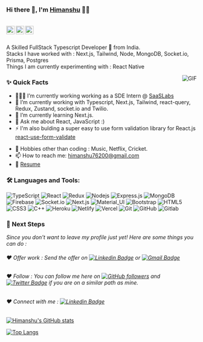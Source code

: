 ### Hi there 👋, I'm [Himanshu](https://github.com/himanshubhardwaz) 👨‍💻

<br/>

<a href="https://www.linkedin.com/in/himanshu-bhardwaz-9b078010b/">
  <img align="left" alt="Himanshu's Linkedin" width="22px" src="https://cdn.jsdelivr.net/npm/simple-icons@v3/icons/linkedin.svg" />
</a>

<a href="https://twitter.com/Himanshu_76200">
  <img align="left" alt="Himanshu Bhardwaz | Twitter" width="22px" src="https://cdn.jsdelivr.net/npm/simple-icons@v3/icons/twitter.svg" />
</a>

<a href="mailto:himanshu76200@gmail.com">
  <img align="left" alt="Himanshu's Email" width="22px" src="https://cdn.jsdelivr.net/npm/simple-icons@v3/icons/gmail.svg" />
</a>


<br />

<br/>

<p>
A Skilled FullStack Typescript Developer 🚀 from India.
<br/>
Stacks I have worked with : Next.js, Tailwind, Node, MongoDB, Socket.io, Prisma, Postgres
<br/>  
Things I am currently experimenting with : React Native
<br/>
</p>


  <img align="right" alt="GIF" src="https://media.giphy.com/media/MC6eSuC3yypCU/giphy.gif" />
  
### ✨ Quick Facts

- 👨🏽‍💻 I’m currently working working as a SDE Intern @ [SaaSLabs](https://www.saaslabs.co)
- 🌱 I’m currently working with Typescript, Next.js, Tailwind, react-query, Redux, Zustand, socket.io and Twilio.
- 🤔 I’m currently learning Next.js.
- 💬 Ask me about React, JavaScript :)
- ⚡️ I'm also bulding a super easy to use form validation library for React.js [react-use-form-validate](https://www.npmjs.com/package/react-use-form-validate)
<!--- ⚡️ Fun-Fact: I sleep at 6am 🙃. -->
- 🎿 Hobbies other than coding : Music, Netflix, Cricket.
- 📫 How to reach me: himanshu76200@gmail.com
- 📝 [Resume](https://drive.google.com/file/d/1kvqglYfS1IvqIp_df6agzdYigpQwEEI-/view?usp=sharing)

### 🛠️ Languages and Tools:

![TypeScript](https://shields.io/badge/TypeScript-3178C6?logo=TypeScript&logoColor=FFF&style=flat-square)
![React](https://img.shields.io/badge/-React-black?style=flat-square&logo=react)
![Redux](https://img.shields.io/badge/-Redux-black?style=flat-square&logo=Redux)
![Nodejs](https://img.shields.io/badge/-Nodejs-black?style=flat-square&logo=Node.js)
![Express.js](https://img.shields.io/badge/-Express-black?style=flat-square&logo=expressjs)
![MongoDB](https://img.shields.io/badge/-MongoDB-black?style=flat-square&logo=mongodb)
![Firebase](https://img.shields.io/badge/-Firebase-black?style=flat-square&logo=Firebase)
![Socket.io](https://img.shields.io/badge/-Socket-black?style=flat-square&logo=socket.io)
![Next.js](https://img.shields.io/badge/-Next-black?style=flat-square&logo=Next.js)
![Material_UI](https://img.shields.io/badge/-Material_UI-black?style=flat-square&logo=material-ui)
![Bootstrap](https://img.shields.io/badge/-Bootstrap-black?style=flat-square&logo=bootstrap)
![HTML5](https://img.shields.io/badge/-HTML5-black?style=flat-square&logo=html5&logoColor=white)
![CSS3](https://img.shields.io/badge/-CSS3-black?style=flat-square&logo=css3)
![C++](https://img.shields.io/badge/-C++-black?style=flat-square&logo=c)
![Heroku](https://img.shields.io/badge/-Heroku-black?style=flat-square&logo=heroku)
![Netlify](https://img.shields.io/badge/-Netlify-black?style=flat-square&logo=netlify)
![Vercel](https://img.shields.io/badge/-Vercel-black?style=flat-square&logo=vercel)
![Git](https://img.shields.io/badge/-Git-black?style=flat-square&logo=git)
![GitHub](https://img.shields.io/badge/-GitHub-black?style=flat-square&logo=github)
![Gitlab](https://img.shields.io/badge/-Gitlab-black?style=flat-square&logo=gitlab)



### 👣 Next Steps

_Since you don't want to leave my profile just yet! Here are some things you can do :_


###### ❤️ Offer work : Send the offer on [![Linkedin Badge](https://img.shields.io/badge/-Himanshu_Bhardwaz-blue?style=flat-square&logo=Linkedin&logoColor=white&link=https://www.linkedin.com/in/himanshu-bhardwaz-9b078010b/)](https://www.linkedin.com/in/himanshu-bhardwaz-9b078010b/) or [![Gmail Badge](https://img.shields.io/badge/-himanshu76200@gmail.com-c14438?style=flat-square&logo=Gmail&logoColor=white&link=mailto:himanshu76200@gmail.com)](mailto:himanshu76200@gmail.com)


###### ❤️ Follow : You can follow me here on [![GitHub followers](https://img.shields.io/github/followers/himanshubhardwaz?label=Follow&style=social)](https://github.com/himanshubhardwaz/?tab=follow) and [![Twitter Badge](https://img.shields.io/badge/-@Himanshu_76200-1ca0f1?style=flat-square&labelColor=1ca0f1&logo=twitter&logoColor=white&link=https://twitter.com/Himanshu_76200)](https://twitter.com/Himanshu_76200) if you are on a similar path as mine.


###### ❤️ Connect with me : [![Linkedin Badge](https://img.shields.io/badge/-Himanshu_Bhardwaz-blue?style=flat-square&logo=Linkedin&logoColor=white&link=https://www.linkedin.com/in/himanshubhardwaz/)](https://www.linkedin.com/in/himanshubhardwaz/)

[![Himanshu's GitHub stats](https://github-readme-stats.vercel.app/api?username=himanshubhardwaz)](https://github.com/anuraghazra/github-readme-stats)

[![Top Langs](https://github-readme-stats.vercel.app/api/top-langs/?username=himanshubhardwaz)](https://github.com/anuraghazra/github-readme-stats)


